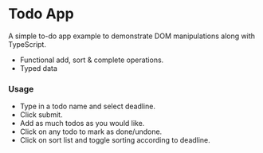# Todo App
A simple to-do app example to demonstrate DOM manipulations along with TypeScript.
* Functional add, sort & complete operations.
* Typed data

### Usage
* Type in a todo name and select deadline.
* Click submit.
* Add as much todos as you would like.
* Click on any todo to mark as done/undone.
* Click on sort list and toggle sorting according to deadline.
